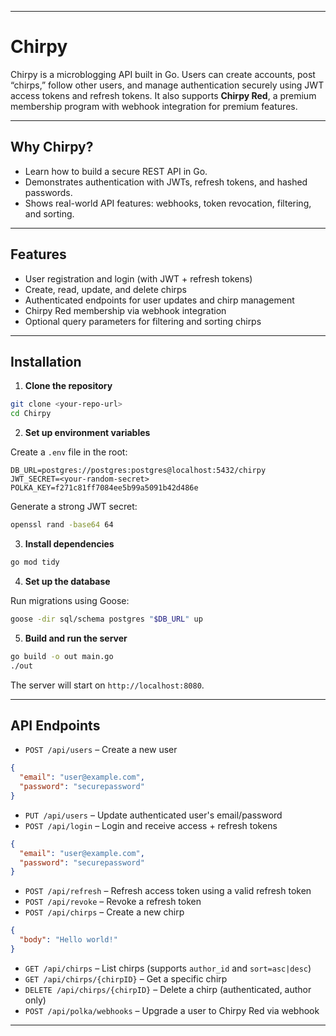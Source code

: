 
---

# Chirpy

Chirpy is a microblogging API built in Go. Users can create accounts, post “chirps,” follow other users, and manage authentication securely using JWT access tokens and refresh tokens. It also supports **Chirpy Red**, a premium membership program with webhook integration for premium features.

---

## Why Chirpy?

* Learn how to build a secure REST API in Go.
* Demonstrates authentication with JWTs, refresh tokens, and hashed passwords.
* Shows real-world API features: webhooks, token revocation, filtering, and sorting.

---

## Features

* User registration and login (with JWT + refresh tokens)
* Create, read, update, and delete chirps
* Authenticated endpoints for user updates and chirp management
* Chirpy Red membership via webhook integration
* Optional query parameters for filtering and sorting chirps

---

## Installation

1. **Clone the repository**

```bash
git clone <your-repo-url>
cd Chirpy
```

2. **Set up environment variables**

Create a `.env` file in the root:

```env
DB_URL=postgres://postgres:postgres@localhost:5432/chirpy
JWT_SECRET=<your-random-secret>
POLKA_KEY=f271c81ff7084ee5b99a5091b42d486e
```

Generate a strong JWT secret:

```bash
openssl rand -base64 64
```

3. **Install dependencies**

```bash
go mod tidy
```

4. **Set up the database**

Run migrations using Goose:

```bash
goose -dir sql/schema postgres "$DB_URL" up
```

5. **Build and run the server**

```bash
go build -o out main.go
./out
```

The server will start on `http://localhost:8080`.

---

## API Endpoints

* `POST /api/users` – Create a new user

```json
{
  "email": "user@example.com",
  "password": "securepassword"
}
```

* `PUT /api/users` – Update authenticated user's email/password
* `POST /api/login` – Login and receive access + refresh tokens

```json
{
  "email": "user@example.com",
  "password": "securepassword"
}
```

* `POST /api/refresh` – Refresh access token using a valid refresh token
* `POST /api/revoke` – Revoke a refresh token
* `POST /api/chirps` – Create a new chirp

```json
{
  "body": "Hello world!"
}
```

* `GET /api/chirps` – List chirps (supports `author_id` and `sort=asc|desc`)
* `GET /api/chirps/{chirpID}` – Get a specific chirp
* `DELETE /api/chirps/{chirpID}` – Delete a chirp (authenticated, author only)
* `POST /api/polka/webhooks` – Upgrade a user to Chirpy Red via webhook

---

